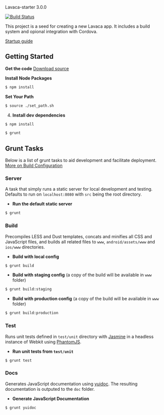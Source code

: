 Lavaca-starter 3.0.0

[![Build Status](https://travis-ci.org/mutualmobile/lavaca.png?branch=master)](https://travis-ci.org/mutualmobile/lavaca-starter)

This project is a seed for creating a new Lavaca app. It includes a build system and opional integration with Cordova.

[Startup guide](http://getlavaca.com/#/guide)

## Getting Started

__Get the code__
[Download source](https://github.com/mutualmobile/lavaca-starter/archive/master.zip)

__Install Node Packages__
```bash
$ npm install
```
    
__Set Your Path__
```bash
$ source ./set_path.sh
```

4. __Install dev dependencies__
```bash
$ npm install
```

```bash
$ grunt
```

## Grunt Tasks

Below is a list of grunt tasks to aid development and facilitate deployment. [More on Build Configuration](http://getlavaca.com/#/guide/Build-Configuration#@1)

### Server

A task that simply runs a static server for local development and testing. Defaults to run on `localhost:8080` with `src` being the root directory.

- __Run the default static server__

```bash
$ grunt
```

### Build

Precompiles LESS and Dust templates, concats and minifies all CSS and JavaScript files, and builds all related files to `www`, `android/assets/www` and `ios/www` directories. 

- __Build with local config__

```bash
$ grunt build
```

- __Build with staging config__ (a copy of the build will be available in `www` folder)

```bash
$ grunt build:staging
```

- __Build with production config__ (a copy of the build will be available in `www` folder)

```bash
$ grunt build:production
```

### Test

Runs unit tests defined in `test/unit` directory with [Jasmine](http://pivotal.github.com/jasmine/) in a headless instance of Webkit using [PhantomJS](http://phantomjs.org/).

- __Run unit tests from `test/unit`__

```bash
$ grunt test
```

### Docs

Generates JavaScript documentation using [yuidoc](https://github.com/gruntjs/grunt-contrib-yuidoc). The resulting documentation is outputed to the `doc` folder.

- __Generate JavaScript Documentation__

```bash
$ grunt yuidoc
```
